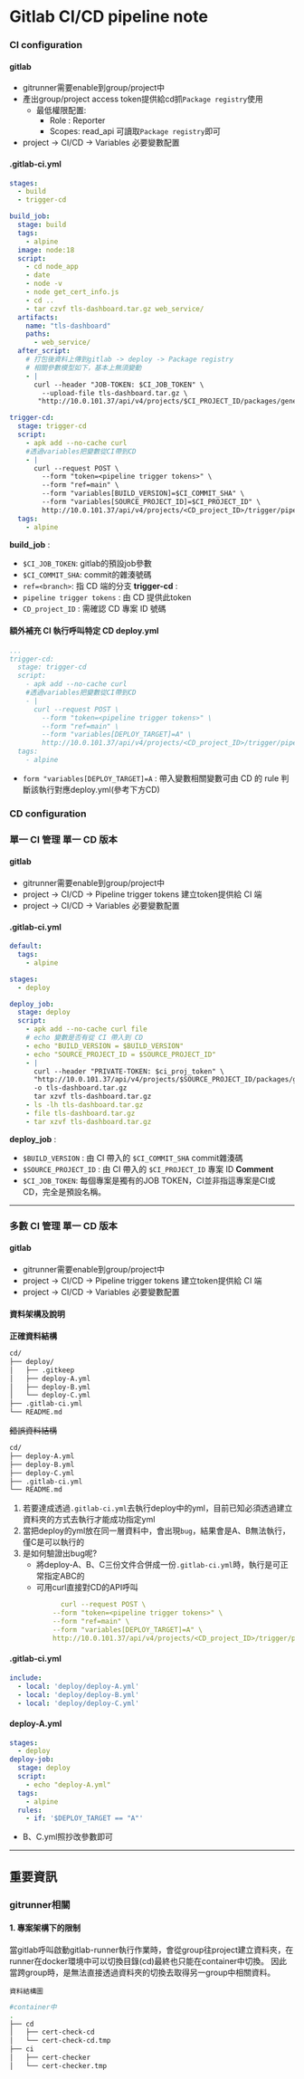 # Gitlab CI/CD pipeline note

### CI configuration

#### gitlab 
- gitrunner需要enable到group/project中
- 產出group/project access token提供給cd抓`Package registry`使用
  - 最低權限配置: 
    - Role : Reporter
    - Scopes: read_api 可讀取`Package registry`即可
- project &rarr; CI/CD &rarr; Variables 必要變數配置

#### .gitlab-ci.yml
```yml
stages:
  - build
  - trigger-cd

build_job:
  stage: build
  tags:
    - alpine
  image: node:18
  script:
    - cd node_app
    - date
    - node -v
    - node get_cert_info.js
    - cd ..
    - tar czvf tls-dashboard.tar.gz web_service/
  artifacts:
    name: "tls-dashboard"
    paths:
      - web_service/
  after_script:
    # 打包後資料上傳到gitlab -> deploy -> Package registry
    # 相關參數模型如下，基本上無須變動
    - |
      curl --header "JOB-TOKEN: $CI_JOB_TOKEN" \
        --upload-file tls-dashboard.tar.gz \
       "http://10.0.101.37/api/v4/projects/$CI_PROJECT_ID/packages/generic/tls-dashboard/$CI_COMMIT_SHA/tls-dashboard.tar.gz"

trigger-cd:
  stage: trigger-cd
  script:
    - apk add --no-cache curl
    #透過variables把變數從CI帶到CD
    - |
      curl --request POST \
        --form "token=<pipeline trigger tokens>" \
        --form "ref=main" \
        --form "variables[BUILD_VERSION]=$CI_COMMIT_SHA" \
        --form "variables[SOURCE_PROJECT_ID]=$CI_PROJECT_ID" \
        http://10.0.101.37/api/v4/projects/<CD_project_ID>/trigger/pipeline
  tags:
    - alpine
```
**build_job** : 
 - `$CI_JOB_TOKEN`: gitlab的預設job參數
 - `$CI_COMMIT_SHA`: commit的雜湊號碼
 - `ref=<branch>`: 指 CD 端的分支
**trigger-cd** :  
 - `pipeline trigger tokens` : 由 CD 提供此token
 - `CD_project_ID` : 需確認 CD 專案 ID 號碼

#### 額外補充 CI 執行呼叫特定 CD deploy.yml
```yml
...
trigger-cd:
  stage: trigger-cd
  script:
    - apk add --no-cache curl
    #透過variables把變數從CI帶到CD
    - |
      curl --request POST \
        --form "token=<pipeline trigger tokens>" \
        --form "ref=main" \
        --form "variables[DEPLOY_TARGET]=A" \
        http://10.0.101.37/api/v4/projects/<CD_project_ID>/trigger/pipeline
  tags:
    - alpine
```
- `form "variables[DEPLOY_TARGET]=A` : 帶入變數相關變數可由 CD 的 rule 判斷該執行對應deploy.yml(參考下方CD)


### CD configuration

### 單一 CI 管理 單一 CD 版本

#### gitlab 
- gitrunner需要enable到group/project中
- project &rarr; CI/CD &rarr; Pipeline trigger tokens 建立token提供給 CI 端
- project &rarr; CI/CD &rarr; Variables 必要變數配置

#### .gitlab-ci.yml
```yml
default:
  tags:
    - alpine

stages:
  - deploy

deploy_job:
  stage: deploy
  script:
    - apk add --no-cache curl file
    # echo 變數是否有從 CI 帶入到 CD
    - echo "BUILD_VERSION = $BUILD_VERSION"
    - echo "SOURCE_PROJECT_ID = $SOURCE_PROJECT_ID"
    - |
      curl --header "PRIVATE-TOKEN: $ci_proj_token" \
      "http://10.0.101.37/api/v4/projects/$SOURCE_PROJECT_ID/packages/generic/tls-dashboard/$BUILD_VERSION/tls-dashboard.tar.gz" \
      -o tls-dashboard.tar.gz
      tar xzvf tls-dashboard.tar.gz
    - ls -lh tls-dashboard.tar.gz
    - file tls-dashboard.tar.gz
    - tar xzvf tls-dashboard.tar.gz  
```
**deploy_job** :
- `$BUILD_VERSION` : 由 CI 帶入的 `$CI_COMMIT_SHA` commit雜湊碼
- `$SOURCE_PROJECT_ID` : 由 CI 帶入的 `$CI_PROJECT_ID` 專案 ID
**Comment**
- `$CI_JOB_TOKEN`: 每個專案是獨有的JOB TOKEN，CI並非指這專案是CI或CD，完全是預設名稱。
---

### 多數 CI 管理 單一 CD 版本

#### gitlab 
- gitrunner需要enable到group/project中
- project &rarr; CI/CD &rarr; Pipeline trigger tokens 建立token提供給 CI 端
- project &rarr; CI/CD &rarr; Variables 必要變數配置

#### 資料架構及說明
**正確資料結構**
```sh
cd/
├── deploy/
│   ├── .gitkeep
│   ├── deploy-A.yml
│   ├── deploy-B.yml
│   └── deploy-C.yml
├── .gitlab-ci.yml
└── README.md
```
~~錯誤資料結構~~
```sh
cd/
├── deploy-A.yml
├── deploy-B.yml
├── deploy-C.yml
├── .gitlab-ci.yml
└── README.md
```
1. 若要達成透過`.gitlab-ci.yml`去執行deploy中的yml，目前已知必須透過建立資料夾的方式去執行才能成功指定yml
2. 當把deploy的yml放在同一層資料中，會出現`bug`，結果會是A、B無法執行，僅C是可以執行的
3. 是如何驗證出bug呢?
   - 將deploy-A、B、C三份文件合併成一份`.gitlab-ci.yml`時，執行是可正常指定ABC的
   - 可用curl直接對CD的API呼叫
     ```yml
           curl --request POST \
         --form "token=<pipeline trigger tokens>" \
         --form "ref=main" \
         --form "variables[DEPLOY_TARGET]=A" \
         http://10.0.101.37/api/v4/projects/<CD_project_ID>/trigger/pipeline
     ```

#### .gitlab-ci.yml
```yml
include:
  - local: 'deploy/deploy-A.yml'
  - local: 'deploy/deploy-B.yml'
  - local: 'deploy/deploy-C.yml'
```
#### deploy-A.yml
```yml
stages:
  - deploy
deploy-job:
  stage: deploy
  script:
    - echo "deploy-A.yml"
  tags:
    - alpine
  rules:
    - if: '$DEPLOY_TARGET == "A"'
```
- B、C.yml照抄改參數即可

---
## 重要資訊

### gitrunner相關

#### 1. 專案架構下的限制
當gitlab呼叫啟動gitlab-runner執行作業時，會從group往project建立資料夾，在runner在docker環境中可以切換目錄(cd)最終也只能在container中切換。
因此當跨group時，是無法直接透過資料夾的切換去取得另一group中相關資料。

`資料結構圖`
``` sh
#container中
.
├── cd
│   ├── cert-check-cd
│   └── cert-check-cd.tmp
├── ci
│   ├── cert-checker
│   └── cert-checker.tmp
```